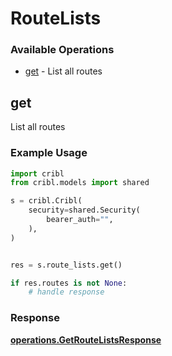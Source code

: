 # RouteLists

### Available Operations

* [get](#get) - List all routes

## get

List all routes

### Example Usage

```python
import cribl
from cribl.models import shared

s = cribl.Cribl(
    security=shared.Security(
        bearer_auth="",
    ),
)


res = s.route_lists.get()

if res.routes is not None:
    # handle response
```


### Response

**[operations.GetRouteListsResponse](../../models/operations/getroutelistsresponse.md)**

